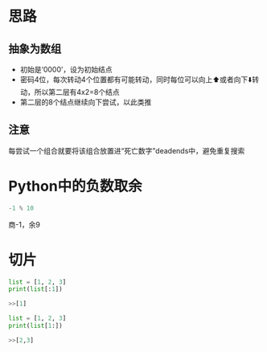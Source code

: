 # 思路
## 抽象为数组
* 初始是‘0000’，设为初始结点
* 密码4位，每次转动4个位置都有可能转动，同时每位可以向上⬆️或者向下⬇️转动，所以第二层有4x2=8个结点
* 第二层的8个结点继续向下尝试，以此类推
## 注意
每尝试一个组合就要将该组合放置进“死亡数字”deadends中，避免重复搜索

# Python中的负数取余

```python
-1 % 10
```
商-1，余9

# 切片
```python
list = [1, 2, 3]
print(list[:1])

>>[1]
```

```python
list = [1, 2, 3]
print(list[1:])

>>[2,3]
```
    

